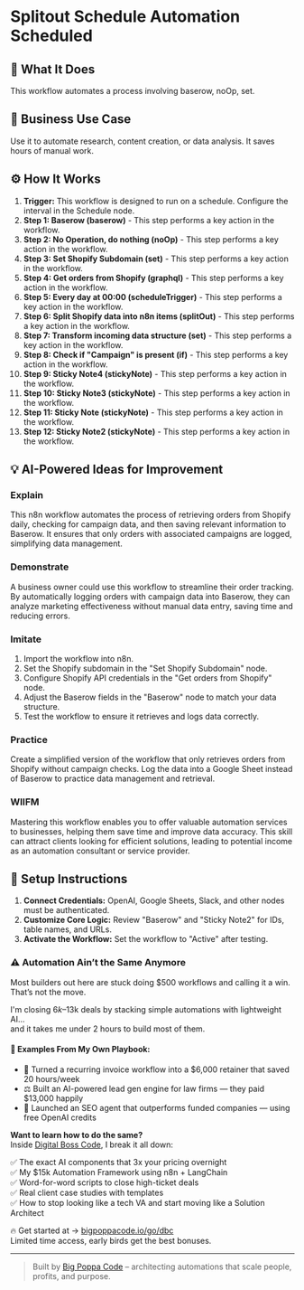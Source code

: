 # Splitout Schedule Automation Scheduled

## 🚀 What It Does
This workflow automates a process involving baserow, noOp, set.

## 💼 Business Use Case
Use it to automate research, content creation, or data analysis. It saves hours of manual work.

## ⚙️ How It Works
1.  **Trigger:** This workflow is designed to run on a schedule. Configure the interval in the Schedule node.
2. **Step 1: Baserow (baserow)** - This step performs a key action in the workflow.
3. **Step 2: No Operation, do nothing (noOp)** - This step performs a key action in the workflow.
4. **Step 3: Set Shopify Subdomain (set)** - This step performs a key action in the workflow.
5. **Step 4: Get orders from Shopify (graphql)** - This step performs a key action in the workflow.
6. **Step 5: Every day at 00:00 (scheduleTrigger)** - This step performs a key action in the workflow.
7. **Step 6: Split Shopify data into n8n items (splitOut)** - This step performs a key action in the workflow.
8. **Step 7: Transform incoming data structure (set)** - This step performs a key action in the workflow.
9. **Step 8: Check if "Campaign" is present (if)** - This step performs a key action in the workflow.
10. **Step 9: Sticky Note4 (stickyNote)** - This step performs a key action in the workflow.
11. **Step 10: Sticky Note3 (stickyNote)** - This step performs a key action in the workflow.
12. **Step 11: Sticky Note (stickyNote)** - This step performs a key action in the workflow.
13. **Step 12: Sticky Note2 (stickyNote)** - This step performs a key action in the workflow.

## 💡 AI-Powered Ideas for Improvement
### Explain
This n8n workflow automates the process of retrieving orders from Shopify daily, checking for campaign data, and then saving relevant information to Baserow. It ensures that only orders with associated campaigns are logged, simplifying data management.

### Demonstrate
A business owner could use this workflow to streamline their order tracking. By automatically logging orders with campaign data into Baserow, they can analyze marketing effectiveness without manual data entry, saving time and reducing errors.

### Imitate
1. Import the workflow into n8n.
2. Set the Shopify subdomain in the "Set Shopify Subdomain" node.
3. Configure Shopify API credentials in the "Get orders from Shopify" node.
4. Adjust the Baserow fields in the "Baserow" node to match your data structure.
5. Test the workflow to ensure it retrieves and logs data correctly.

### Practice
Create a simplified version of the workflow that only retrieves orders from Shopify without campaign checks. Log the data into a Google Sheet instead of Baserow to practice data management and retrieval.

### WIIFM
Mastering this workflow enables you to offer valuable automation services to businesses, helping them save time and improve data accuracy. This skill can attract clients looking for efficient solutions, leading to potential income as an automation consultant or service provider.

## 🔧 Setup Instructions
1. **Connect Credentials:** OpenAI, Google Sheets, Slack, and other nodes must be authenticated.
2. **Customize Core Logic:** Review "Baserow" and "Sticky Note2" for IDs, table names, and URLs.
3. **Activate the Workflow:** Set the workflow to "Active" after testing.

### ⚠️ Automation Ain’t the Same Anymore

Most builders out here are stuck doing $500 workflows and calling it a win.  
That’s not the move.  

I'm closing $6k–$13k deals by stacking simple automations with lightweight AI...  
and it takes me under 2 hours to build most of them.

#### 🧠 Examples From My Own Playbook:
- 🔁 Turned a recurring invoice workflow into a $6,000 retainer that saved 20 hours/week  
- ⚖️ Built an AI-powered lead gen engine for law firms — they paid $13,000 happily  
- 🚀 Launched an SEO agent that outperforms funded companies — using free OpenAI credits  

**Want to learn how to do the same?**  
Inside [Digital Boss Code](https://bigpoppacode.io/go/dbc), I break it all down:

✅ The exact AI components that 3x your pricing overnight  
✅ My $15k Automation Framework using n8n + LangChain  
✅ Word-for-word scripts to close high-ticket deals  
✅ Real client case studies with templates  
✅ How to stop looking like a tech VA and start moving like a Solution Architect  

🔥 Get started at → [bigpoppacode.io/go/dbc](https://bigpoppacode.io/go/dbc)  
Limited time access, early birds get the best bonuses.

---
> Built by [Big Poppa Code](https://bigpoppacode.io) – architecting automations that scale people, profits, and purpose.
